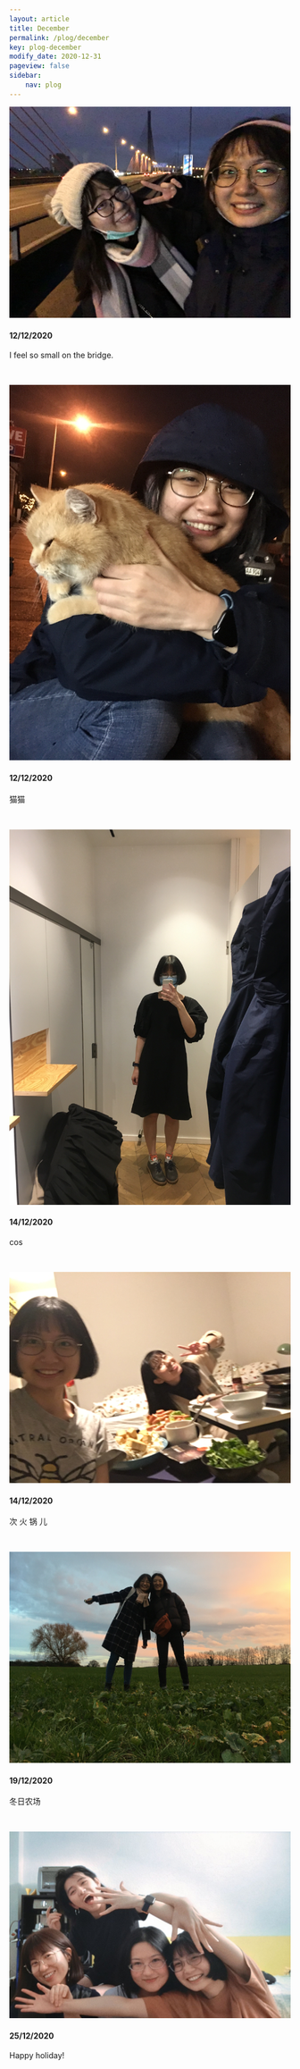 ```yaml
---
layout: article
title: December
permalink: /plog/december
key: plog-december
modify_date: 2020-12-31
pageview: false
sidebar:
    nav: plog
---
```


<!--more-->

<div class="card">
  <div class="card__image">
    <img class="image" src="https://github.com/Yuleii/Yuleii.github.io/raw/master/pictures/plog_pics/december/20201212_1.JPG"/>
  </div>
  <div class="card__content">
    <div class="card__header">
      <h4>12/12/2020</h4>
    </div>
    <p>
      I feel so small on the bridge.
    </p>
  </div>
</div>

&nbsp;

<div class="card">
  <div class="card__image">
    <img class="image" src="https://github.com/Yuleii/Yuleii.github.io/raw/master/pictures/plog_pics/december/20201212_2.JPG"/>
  </div>
  <div class="card__content">
    <div class="card__header">
      <h4>12/12/2020</h4>
    </div>
    <p>
    猫猫
    </p>
  </div>
</div>

&nbsp;

<div class="card">
  <div class="card__image">
    <img class="image" src="https://github.com/Yuleii/Yuleii.github.io/raw/master/pictures/plog_pics/december/20201214_1.JPG"/>
  </div>
  <div class="card__content">
    <div class="card__header">
      <h4>14/12/2020</h4>
    </div>
    <p>
    cos
    </p>
  </div>
</div>

&nbsp;

<div class="card">
  <div class="card__image">
    <img class="image" src="https://github.com/Yuleii/Yuleii.github.io/raw/master/pictures/plog_pics/december/20201214_2.JPG"/>
  </div>
  <div class="card__content">
    <div class="card__header">
      <h4>14/12/2020</h4>
    </div>
    <p>
    次 火 锅 儿
    </p>
  </div>
</div>

&nbsp;

<div class="card">
  <div class="card__image">
    <img class="image" src="https://github.com/Yuleii/Yuleii.github.io/raw/master/pictures/plog_pics/december/20201219.JPG"/>
  </div>
  <div class="card__content">
    <div class="card__header">
      <h4>19/12/2020</h4>
    </div>
    <p>
    冬日农场
    </p>
  </div>
</div>

&nbsp;


<div class="card">
  <div class="card__image">
    <img class="image" src="https://github.com/Yuleii/Yuleii.github.io/raw/master/pictures/plog_pics/december/20201225.JPG"/>
  </div>
  <div class="card__content">
    <div class="card__header">
      <h4>25/12/2020</h4>
    </div>
    <p>
    Happy holiday!
    </p>
  </div>
</div>

&nbsp;